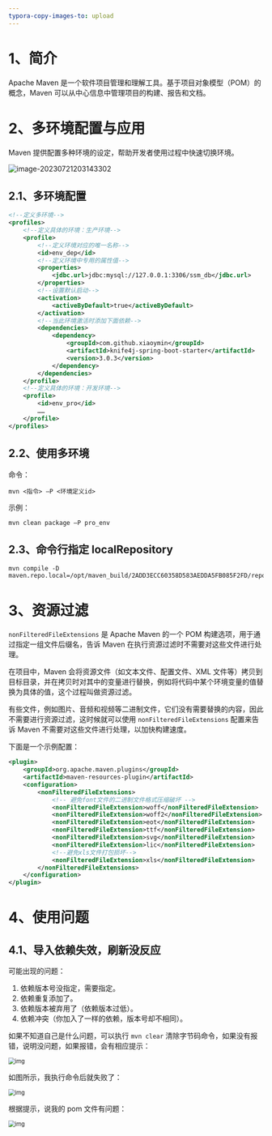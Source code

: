 ```yaml
---
typora-copy-images-to: upload
---
```


# 1、简介

Apache Maven 是一个软件项目管理和理解工具。基于项目对象模型（POM）的概念，Maven 可以从中心信息中管理项目的构建、报告和文档。



# 2、多环境配置与应用

Maven 提供配置多种环境的设定，帮助开发者使用过程中快速切换环境。

![image-20230721203143302](https://orichalcos-typora-img.oss-cn-shanghai.aliyuncs.com/typora-img/image-20230721203143302.png)



## 2.1、多环境配置

```xml
<!--定义多环境-->
<profiles>
    <!--定义具体的环境：生产环境-->
    <profile>
        <!--定义环境对应的唯一名称-->
        <id>env_dep</id>
        <!--定义环境中专用的属性值-->
        <properties>
            <jdbc.url>jdbc:mysql://127.0.0.1:3306/ssm_db</jdbc.url>
        </properties>
        <!--设置默认启动-->
        <activation>
            <activeByDefault>true</activeByDefault>
        </activation>
        <!--当此环境激活时添加下面依赖-->
        <dependencies>
            <dependency>
                <groupId>com.github.xiaoymin</groupId>
                <artifactId>knife4j-spring-boot-starter</artifactId>
                <version>3.0.3</version>
            </dependency>
        </dependencies>
    </profile>
    <!--定义具体的环境：开发环境-->
    <profile>
        <id>env_pro</id>
        ……
    </profile>
</profiles>
```



## 2.2、使用多环境

命令：

```shell
mvn <指令> –P <环境定义id>
```

示例：

```shell
mvn clean package –P pro_env
```



## 2.3、命令行指定 localRepository

 ```shell
 mvn compile -D maven.repo.local=/opt/maven_build/2ADD3ECC60358D583AEDDA5FB085F2FD/repos
 ```



# 3、资源过滤

`nonFilteredFileExtensions` 是 Apache Maven 的一个 POM 构建选项，用于通过指定一组文件后缀名，告诉 Maven 在执行资源过滤时不需要对这些文件进行处理。

在项目中，Maven 会将资源文件（如文本文件、配置文件、XML 文件等）拷贝到目标目录，并在拷贝时对其中的变量进行替换，例如将代码中某个环境变量的值替换为具体的值，这个过程叫做资源过滤。

有些文件，例如图片、音频和视频等二进制文件，它们没有需要替换的内容，因此不需要进行资源过滤，这时候就可以使用 `nonFilteredFileExtensions` 配置来告诉 Maven 不需要对这些文件进行处理，以加快构建速度。

下面是一个示例配置：

```xml
<plugin>
    <groupId>org.apache.maven.plugins</groupId>
    <artifactId>maven-resources-plugin</artifactId>
    <configuration>
        <nonFilteredFileExtensions>
            <!-- 避免font文件的二进制文件格式压缩破坏 -->
            <nonFilteredFileExtension>woff</nonFilteredFileExtension>
            <nonFilteredFileExtension>woff2</nonFilteredFileExtension>
            <nonFilteredFileExtension>eot</nonFilteredFileExtension>
            <nonFilteredFileExtension>ttf</nonFilteredFileExtension>
            <nonFilteredFileExtension>svg</nonFilteredFileExtension>
            <nonFilteredFileExtension>lic</nonFilteredFileExtension>
            <!--避免xls文件打包损坏-->
            <nonFilteredFileExtension>xls</nonFilteredFileExtension>
        </nonFilteredFileExtensions>
    </configuration>
</plugin>
```



# 4、使用问题

## 4.1、导入依赖失效，刷新没反应

可能出现的问题：

1. 依赖版本号没指定，需要指定。
2. 依赖重复添加了。
3. 依赖版本被弃用了（依赖版本过低）。
4. 依赖冲突（你加入了一样的依赖，版本号却不相同）。

如果不知道自己是什么问题，可以执行 `mvn clear` 清除字节码命令，如果没有报错，说明没问题，如果报错，会有相应提示：

<img src="https://orichalcos-typora-img.oss-cn-shanghai.aliyuncs.com/typora-img/680d2044a713029d1548c0d7471947aa.png" alt="img" style="zoom:80%;" />

如图所示，我执行命令后就失败了：

<img src="https://orichalcos-typora-img.oss-cn-shanghai.aliyuncs.com/typora-img/9f98f110c48dcb1a0034125225e68c41.png" alt="img" style="zoom:80%;" />

根据提示，说我的 pom 文件有问题：

<img src="https://orichalcos-typora-img.oss-cn-shanghai.aliyuncs.com/typora-img/1924d1afac095a0ec43cf0f97022c5c6.png" alt="img" style="zoom:80%;" />

